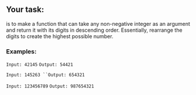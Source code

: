## Your task:

is to make a function that can take any non-negative integer as an argument and return it with its digits in descending order. Essentially, rearrange the digits to create the highest possible number.

### Examples:

`Input: 42145` `Output: 54421`

` Input: 145263 ``Output: 654321 `

`Input: 123456789` `Output: 987654321`
